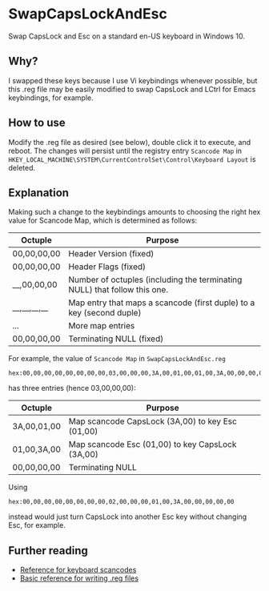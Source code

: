 # SwapCapsLockAndEsc
Swap CapsLock and Esc on a standard en-US keyboard in Windows 10.

## Why?
I swapped these keys because I use Vi keybindings whenever possible, but this
.reg file may be easily modified to swap CapsLock and LCtrl for Emacs
keybindings, for example.

## How to use
Modify the .reg file as desired (see below), double click it to execute, and
reboot. The changes will persist until the registry entry `Scancode Map` in 
`HKEY_LOCAL_MACHINE\SYSTEM\CurrentControlSet\Control\Keyboard Layout` is 
deleted.

## Explanation
Making such a change to the keybindings amounts to choosing the right hex value
for Scancode Map, which is determined as follows:

Octuple | Purpose
--- | ---
00,00,00,00 | Header Version (fixed)
00,00,00,00 | Header Flags (fixed)
__,00,00,00 | Number of octuples (including the terminating NULL) that follow this one.
\_\_,\_\_,\_\_,\_\_ | Map entry that maps a scancode (first duple) to a key (second duple)
... | More map entries
00,00,00,00 | Terminating NULL (fixed)

For example, the value of `Scancode Map` in `SwapCapsLockAndEsc.reg`
```
hex:00,00,00,00,00,00,00,00,03,00,00,00,3A,00,01,00,01,00,3A,00,00,00,00,00
```
has three entries (hence 03,00,00,00):

Octuple | Purpose
--- | ---
3A,00,01,00 | Map scancode CapsLock (3A,00) to key Esc (01,00)
01,00,3A,00 | Map scancode Esc (01,00) to key CapsLock (3A,00)
00,00,00,00 | Terminating NULL

Using
```
hex:00,00,00,00,00,00,00,00,02,00,00,00,01,00,3A,00,00,00,00,00
```
instead would just turn CapsLock into another Esc key without changing Esc,
for example.

## Further reading
- [Reference for keyboard scancodes](https://www.win.tue.nl/~aeb/linux/kbd/scancodes.html)
- [Basic reference for writing .reg files](https://support.microsoft.com/en-us/help/310516/how-to-add-modify-or-delete-registry-subkeys-and-values-by-using-a-reg)
